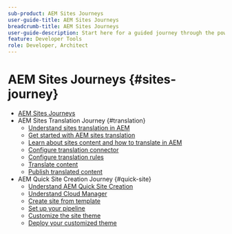 ```yaml
---
sub-product: AEM Sites Journeys
user-guide-title: AEM Sites Journeys
breadcrumb-title: AEM Sites Journeys
user-guide-description: Start here for a guided journey through the powerful and flexible sites features of AEM, their capabilities, and how to leverage them on your project.
feature: Developer Tools
role: Developer, Architect
---
```


# AEM Sites Journeys {#sites-journey}

+ [AEM Sites Journeys](/help/journey-sites/home.md)
+ AEM Sites Translation Journey {#translation}
  + [Understand sites translation in AEM](translation/overview.md)
  + [Get started with AEM sites translation](translation/getting-started.md)
  + [Learn about sites content and how to translate in AEM](translation/learn-about.md)
  + [Configure translation connector](translation/configure-connector.md)
  + [Configure translation rules](translation/translation-rules.md)
  + [Translate content](translation/translate-content.md)
  + [Publish translated content](translation/publish-content.md)
+ AEM Quick Site Creation Journey {#quick-site}
  + [Understand AEM Quick Site Creation](quick-site/overview.md)
  + [Understand Cloud Manager](quick-site/cloud-manager.md)
  + [Create site from template](quick-site/create-site.md)
  + [Set up your pipeline](quick-site/pipeline-setup.md)
  + [Customize the site theme](quick-site/customize-theme.md)
  + [Deploy your customized theme](quick-site/deploy-theme.md)
